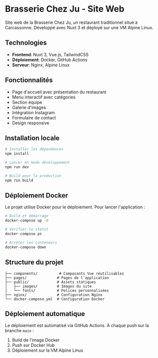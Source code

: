 # Brasserie Chez Ju - Site Web

Site web de la Brasserie Chez Ju, un restaurant traditionnel situé à Carcassonne. Développé avec Nuxt 3 et déployé sur une VM Alpine Linux.

## Technologies

- **Frontend**: Nuxt 3, Vue.js, TailwindCSS
- **Déploiement**: Docker, GitHub Actions
- **Serveur**: Nginx, Alpine Linux

## Fonctionnalités

- Page d'accueil avec présentation du restaurant
- Menu interactif avec catégories
- Section équipe
- Galerie d'images
- Intégration Instagram
- Formulaire de contact
- Design responsive

## Installation locale

```bash
# Installer les dépendances
npm install

# Lancer en mode développement
npm run dev

# Build pour la production
npm run build
```

## Déploiement Docker

Le projet utilise Docker pour le déploiement. Pour lancer l'application :

```bash
# Build et démarrage
docker-compose up -d

# Vérifier le statut
docker-compose ps

# Arrêter les conteneurs
docker-compose down
```

## Structure du projet

```
├── components/          # Composants Vue réutilisables
├── pages/              # Pages de l'application
├── public/             # Assets statiques
│   ├── images/         # Images du site
│   └── fonts/          # Polices personnalisées
├── nginx/              # Configuration Nginx
└── docker-compose.yml  # Configuration Docker
```

## Déploiement automatique

Le déploiement est automatisé via GitHub Actions. À chaque push sur la branche `main` :
1. Build de l'image Docker
2. Push sur Docker Hub
3. Déploiement sur la VM Alpine Linux
